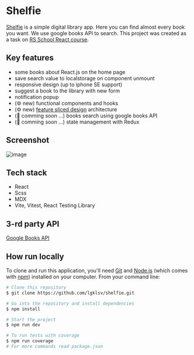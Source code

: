# Shelfie

[Shelfie](https://github.com/lgklsv/shelfie) is a simple
digital library app. Here you can find almost every book you want. We use google books API to search. This project was created as a task on [RS School React course](https://rs.school/react/).

## Key features

- some books about React.js on the home page
- save search value to localstorage on component unmount
- responsive design (up to iphone SE support)
- suggest a book to the library with new form
- notification popup
- (⚙️ new) functional components and hooks
- (⚙️ new) [feature sliced design](https://feature-sliced.design/) architecture
- (🚀 comming soon ...) books search using google books API
- (🚀 comming soon ...) state management with Redux

## Screenshot

![image](https://user-images.githubusercontent.com/101424508/227730380-787deb9d-6103-4452-8d06-8eb565e25183.png)

## Tech stack

- React
- Scss
- MDX
- Vite, Vitest, React Testing Library

## 3-rd party API

[Google Books API](https://developers.google.com/books/docs/v1/using)

## How run locally

To clone and run this application, you'll need [Git](https://git-scm.com) and [Node.js](https://nodejs.org/en/download/) (which comes with [npm](http://npmjs.com)) installed on your computer. From your command line:

```bash
# Clone this repository
$ git clone https://github.com/lgklsv/shelfie.git

# Go into the repository and install dependencies
$ npm install

# Start the project
$ npm run dev

# To run tests with coverage
$ npm run coverage
# For more commands read package.json
```

